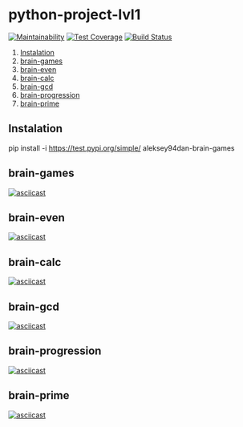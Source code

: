 # python-project-lvl1
[![Maintainability](https://api.codeclimate.com/v1/badges/92de00b7b58105008b41/maintainability)](https://codeclimate.com/github/Aleksey94Dan/python-project-lvl1/maintainability)
[![Test Coverage](https://api.codeclimate.com/v1/badges/a99a88d28ad37a79dbf6/test_coverage)](https://codeclimate.com/github/codeclimate/codeclimate/test_coverage)
[![Build Status](https://travis-ci.com/Aleksey94Dan/python-project-lvl1.svg?branch=master)](https://travis-ci.com/Aleksey94Dan/python-project-lvl1)

1. [Instalation](#Instalation)
1. [brain-games](#brain-games)
2. [brain-even](#brain-even)
3. [brain-calc](#brain-calc)
4. [brain-gcd](#brain-gcd)
5. [brain-progression](#brain-progression)
6. [brain-prime](#brain-prime)

## Instalation
pip install -i https://test.pypi.org/simple/ aleksey94dan-brain-games

## brain-games
[![asciicast](https://asciinema.org/a/HMD7avDvXQUl6XBn2rsrRe9TX.svg)](https://asciinema.org/a/HMD7avDvXQUl6XBn2rsrRe9TX)

## brain-even
[![asciicast](https://asciinema.org/a/WF0y8dqCj2WYKbx0q8dZsqgMA.svg)](https://asciinema.org/a/WF0y8dqCj2WYKbx0q8dZsqgMA)

## brain-calc
[![asciicast](https://asciinema.org/a/wrYz0qftarKLNKUJV2NJe3BFE.svg)](https://asciinema.org/a/wrYz0qftarKLNKUJV2NJe3BFE)

## brain-gcd
[![asciicast](https://asciinema.org/a/ORk1JYJH3NzsyHjJWlbnUG0Jc.svg)](https://asciinema.org/a/ORk1JYJH3NzsyHjJWlbnUG0Jc)

## brain-progression
[![asciicast](https://asciinema.org/a/c5CUfDxdFdj5PcQhRAozzkPUA.svg)](https://asciinema.org/a/c5CUfDxdFdj5PcQhRAozzkPUA)

## brain-prime
[![asciicast](https://asciinema.org/a/554VC82LiTlFISE4Cuho0qQQg.svg)](https://asciinema.org/a/554VC82LiTlFISE4Cuho0qQQg)